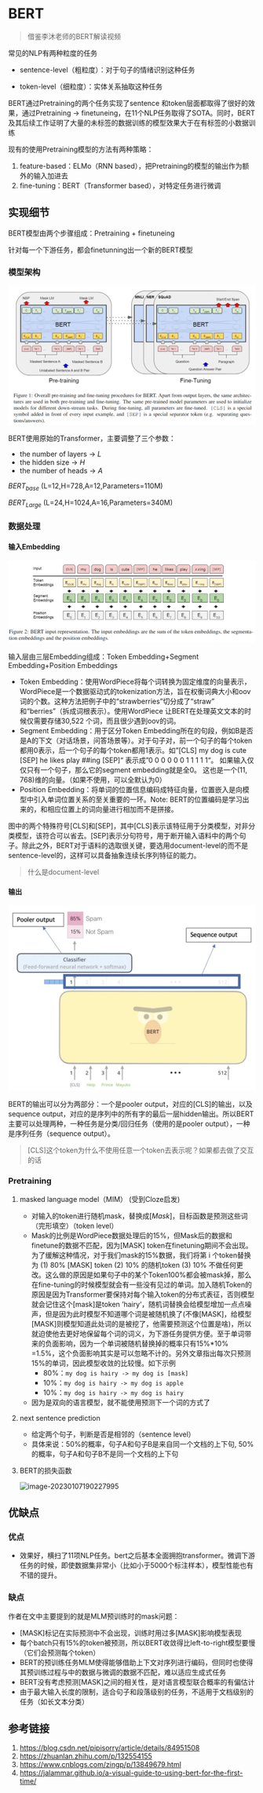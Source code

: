 # BERT

> 借鉴李沐老师的BERT解读视频

常见的NLP有两种粒度的任务

- sentence-level（粗粒度）：对于句子的情绪识别这种任务

- token-level（细粒度）：实体关系抽取这种任务

BERT通过Pretraining的两个任务实现了sentence 和token层面都取得了很好的效果，通过Pretraining -> finetuneing，在11个NLP任务取得了SOTA。同时，BERT及其后续工作证明了大量的未标签的数据训练的模型效果大于在有标签的小数据训练



现有的使用Pretraining模型的方法有两种策略：

1. feature-based：ELMo（RNN based），把Pretraining的模型的输出作为额外的输入加进去
2. fine-tuning：BERT（Transformer based），对特定任务进行微调



## 实现细节

BERT模型由两个步骤组成：Pretraining + finetuneing

针对每一个下游任务，都会finetunning出一个新的BERT模型



### 模型架构

![](../figures/BERT_architeure.png)



BERT使用原始的Transformer，主要调整了三个参数：

- the number of layers -> $L$
- the hidden size -> $H$
- the number of heads -> $A$

$BERT_{base}$ (L=12,H=728,A=12,Parameters=110M)

$BERT_{Large}$ (L=24,H=1024,A=16,Parameters=340M)





### 数据处理

#### 输入Embedding

![](../figures/BERT_embedding.png)

输入层由三层Embedding组成：Token Embedding+Segment Embedding+Position Embeddings

- Token Embedding：使用WordPiece将每个词转换为固定维度的向量表示，WordPiece是一个数据驱动式的tokenization方法，旨在权衡词典大小和oov词的个数。这种方法把例子中的“strawberries”切分成了“straw” 和“berries”（拆成词根表示）。使用WordPiece 让BERT在处理英文文本的时候仅需要存储30,522 个词，而且很少遇到oov的词。
- Segment Embedding：用于区分Token Embedding所在的句段，例如B是否是A的下文（对话场景，问答场景等）。对于句子对，前一个句子的每个token都用0表示，后一个句子的每个token都用1表示。如”[CLS] my dog is cute [SEP] he likes play ##ing [SEP]“ 表示成”0 0 0 0 0 0 1 1 1 1 1“。 如果输入仅仅只有一个句子，那么它的segment embedding就是全0。 这也是一个(11, 768)维的向量。（如果不使用，可以全默认为0）
- Position Embedding：将单词的位置信息编码成特征向量，位置嵌入是向模型中引入单词位置关系的至关重要的一环。Note: BERT的位置编码是学习出来的，和相应位置上的词向量进行相加而不是拼接。

图中的两个特殊符号[CLS]和[SEP]，其中[CLS]表示该特征用于分类模型，对非分类模型，该符合可以省去。[SEP]表示分句符号，用于断开输入语料中的两个句子。除此之外，BERT对于语料的选取很关键，要选用document-level的而不是sentence-level的，这样可以具备抽象连续长序列特征的能力。

> 什么是document-level

#### 输出

![](../figures/BERT_output.png)

BERT的输出可以分为两部分：一个是pooler output，对应的[CLS]的输出，以及sequence output，对应的是序列中的所有字的最后一层hidden输出。所以BERT主要可以处理两种，一种任务是分类/回归任务（使用的是pooler output），一种是序列任务（sequence output）。

> [CLS]这个token为什么不使用任意一个token去表示呢？如果都去做了交互的话



### Pretraining

1. masked language model（MIM） (受到Cloze启发)
   - 对输入的token进行随机mask，替换成$[Mask]$，目标函数是预测这些词（完形填空）（token level）
   - Mask的比例是WordPiece数据处理后的15%，但Mask后的数据和finetune的数据不匹配，因为[MASK] token在finetuning期间不会出现。为了缓解这种情况，对于我们mask的15%数据，我们将第 i 个token替换为 (1) 80%  [MASK] token (2) 10% 的随机token (3) 10% 不做任何更改。这么做的原因是如果句子中的某个Token100%都会被mask掉，那么在fine-tuning的时候模型就会有一些没有见过的单词。加入随机Token的原因是因为Transformer要保持对每个输入token的分布式表征，否则模型就会记住这个[mask]是token ’hairy‘，随机词替换会给模型增加一点点噪声，但是因为此时模型不知道哪个词是被随机换了(不像[MASK]，给模型[MASK]则模型知道此处词的是被挖了，他需要预测这个位置是啥)，所以就迫使他去更好地保留每个词的词义，为下游任务提供方便。至于单词带来的负面影响，因为一个单词被随机替换掉的概率只有15%*10% =1.5%，这个负面影响其实是可以忽略不计的。另外文章指出每次只预测15%的单词，因此模型收敛的比较慢。如下示例
     - 80%：`my dog is hairy -> my dog is [mask]`
     - 10%：`my dog is hairy -> my dog is apple`
     - 10%：`my dog is hairy -> my dog is hairy`
   - 因为是双向的语言模型，就不能使用预测下一个词的方式了

2. next sentence prediction

   - 给定两个句子，判断是否是相邻的（sentence level）
   - 具体来说：50%的概率，句子A和句子B是来自同一个文档的上下句, 50%的概率，句子A和句子B不是同一个文档的上下句

3. BERT的损失函数

   ![image-20230107190227995](https://niuzhikang.oss-cn-chengdu.aliyuncs.com/figures/202301071902091.png)



## 优缺点

### 优点

- 效果好，横扫了11项NLP任务。bert之后基本全面拥抱transformer。微调下游任务的时候，即使数据集非常小（比如小于5000个标注样本），模型性能也有不错的提升。

### 缺点

作者在文中主要提到的就是MLM预训练时的mask问题：

- [MASK]标记在实际预测中不会出现，训练时用过多[MASK]影响模型表现
- 每个batch只有15%的token被预测，所以BERT收敛得比left-to-right模型要慢（它们会预测每个token）
- BERT的预训练任务MLM使得能够借助上下文对序列进行编码，但同时也使得其预训练过程与中的数据与微调的数据不匹配，难以适应生成式任务
- BERT没有考虑预测[MASK]之间的相关性，是对语言模型联合概率的有偏估计
- 由于最大输入长度的限制，适合句子和段落级别的任务，不适用于文档级别的任务（如长文本分类）



## 参考链接

1. https://blog.csdn.net/pipisorry/article/details/84951508
2. https://zhuanlan.zhihu.com/p/132554155
3. https://www.cnblogs.com/zingp/p/13849679.html
4. https://jalammar.github.io/a-visual-guide-to-using-bert-for-the-first-time/